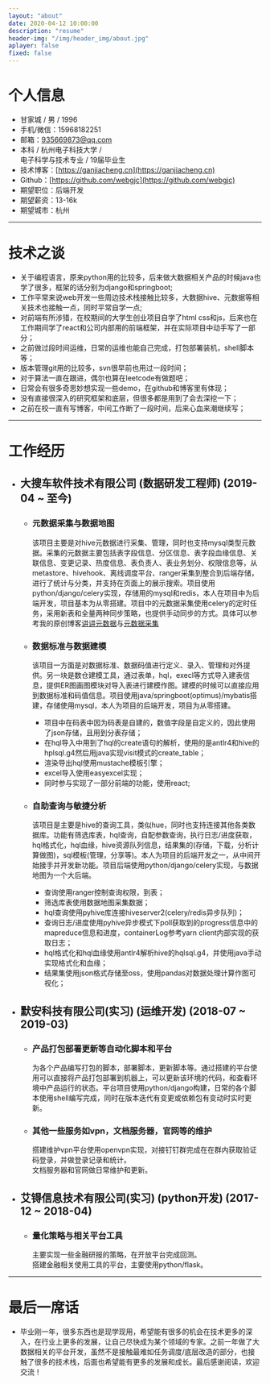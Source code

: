 ```yaml
---
layout: "about"
date: 2020-04-12 10:00:00
description: "resume"
header-img: "/img/header_img/about.jpg"
aplayer: false
fixed: false
---
```


# 个人信息

 - 甘家城 / 男 / 1996
 - 手机/微信：15968182251  
 - 邮箱：935669873@qq.com
 - 本科 / 杭州电子科技大学 /   
   电子科学与技术专业 / 19届毕业生 
 - 技术博客：[https://ganjiacheng.cn](https://ganjiacheng.cn)
 - Github：[https://github.com/webgjc](https://github.com/webgjc)
 - 期望职位：后端开发
 - 期望薪资：13-16k
 - 期望城市：杭州

---

# 技术之谈

- 关于编程语言，原来python用的比较多，后来做大数据相关产品的时候java也学了很多，框架的话分别为django和springboot;
- 工作平常来说web开发一些周边技术栈接触比较多，大数据hive、元数据等相关技术也接触一点，同时平常自学一点;
- 对前端有所涉猎，在校期间的大学生创业项目自学了html css和js，后来也在工作期间学了react和公司内部用的前端框架，并在实际项目中动手写了一部分；
- 之前做过段时间运维，日常的运维也能自己完成，打包部署装机，shell脚本等；
- 版本管理git用的比较多，svn很早前也用过一段时间；
- 对于算法一直在跟进，偶尔也算在leetcode有做题吧；
- 日常会有很多奇思妙想实现一些demo，在github和博客里有体现；
- 没有直接很深入的研究框架和底层，但很多都是用到了会去深挖一下；
- 之前在校一直有写博客，中间工作断了一段时间，后来心血来潮继续写；

---

# 工作经历

- ## 大搜车软件技术有限公司 (数据研发工程师) (2019-04 ~ 至今)

  - ### 元数据采集与数据地图

    该项目主要是对hive元数据进行采集、管理，同时也支持mysql类型元数据。采集的元数据主要包括表字段信息、分区信息、表字段血缘信息、关联信息、变更记录、热度信息、表负责人、表业务划分、权限信息等，从metastore、hivehook、离线调度平台、ranger采集到整合到后端存储，进行了统计与分类，并支持在页面上的展示搜索。项目使用python/django/celery实现，存储用的mysql和redis，本人在项目中为后端开发，项目基本为从零搭建。项目中的元数据采集使用celery的定时任务，采用新表和全量两种同步策略，也提供手动同步的方式。具体可以参考我的原创博客[讲讲元数据](https://ganjiacheng.cn/article/%E8%AE%B2%E8%AE%B2%E5%85%83%E6%95%B0%E6%8D%AE/)与[元数据采集](https://ganjiacheng.cn/article/hive%E4%B8%8Emysql%E5%85%83%E6%95%B0%E6%8D%AE%E7%9A%84%E5%BF%AB%E9%80%9F%E9%87%87%E9%9B%86/)

  - ### 数据标准与数据建模

    该项目一方面是对数据标准、数据码值进行定义、录入、管理和对外提供。另一块是数仓建模工具，通过表单，hql，execl等方式导入建表信息，提供ER图画图模块对导入表进行建模作图。建模的时候可以直接应用到数据标准和码值信息。项目使用java/springboot(optimus)/mybatis搭建，存储使用mysql，本人为项目的后端开发，项目为从零搭建。
    - 项目中在码表中因为码表是自建的，数值字段是自定义的，因此使用了json存储，且用到分表存储；
    - 在hql导入中用到了hql的create语句的解析，使用的是antlr4和hive的hplsql.g4然后用java实现visit模式的create_table；
    - 渲染导出hql使用mustache模板引擎；
    - excel导入使用easyexcel实现；
    - 同时参与实现了一部分前端的功能，使用react;

  - ### 自助查询与敏捷分析

    该项目是主要是hive的查询工具，类似hue，同时也支持连接其他各类数据库。功能有筛选库表，hql查询，自配参数查询，执行日志/进度获取，hql格式化，hql血缘，hive资源队列信息，结果集的(存储，下载，分析计算做图)，sql模板(管理，分享等)。本人为项目的后端开发之一，从中间开始接手并开发新功能。项目后端使用python/django/celery实现，与数据地图为一个大后端。
    - 查询使用ranger控制查询权限，到表；
    - 筛选库表使用数据地图采集数据；
    - hql查询使用pyhive库连接hiveserver2(celery/redis异步队列)；
    - 查询日志/进度使用pyhive异步模式下poll获取到的progress信息中的mapreduce信息和进度，containerLog参考yarn client内部实现的获取日志；
    - hql格式化和hql血缘使用antlr4解析hive的hqlsql.g4，并使用java手动实现格式化和血缘；
    - 结果集使用json格式存储至oss，使用pandas对数据处理计算作图可视化；

- ## 默安科技有限公司(实习) (运维开发) (2018-07 ~ 2019-03) 

  - ### 产品打包部署更新等自动化脚本和平台

    为各个产品编写打包的脚本，部署脚本，更新脚本等。通过搭建的平台使用可以直接将产品打包部署到机器上，可以更新该环境的代码，和查看环境中产品运行的状态。平台项目使用python/django构建，日常的各个脚本使用shell编写完成，同时在版本迭代有变更或依赖包有变动时实时更新。

  - ### 其他一些服务如vpn，文档服务器，官网等的维护

    搭建维护vpn平台使用openvpn实现，对接钉钉群完成在在群内获取验证码登录，并做登录记录和统计。  
    文档服务器和官网做日常维护和更新。

- ## 艾锝信息技术有限公司(实习) (python开发) (2017-12 ~ 2018-04)
  
  - ### 量化策略与相关平台工具

    主要实现一些金融研报的策略，在开放平台完成回测。  
    搭建金融相关使用工具的平台，主要使用python/flask。

---

# 最后一席话
- 毕业刚一年，很多东西也是现学现用，希望能有很多的机会在技术更多的深入，在行业上更多的发展，让自己尽快成为某个领域的专家。之前一年做了大数据相关的平台开发，虽然不是接触最难如任务调度/底层改造的部分，也接触了很多的技术栈，后面也希望能有更多的发展和成长。最后感谢阅读，欢迎交流！
